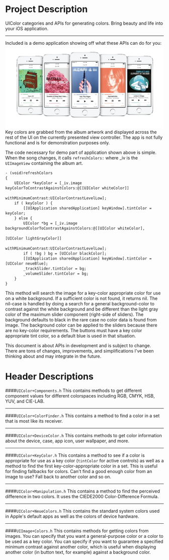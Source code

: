 Project Description
=====

UIColor categories and APIs for generating colors. Bring beauty and life into your iOS application.

---

Included is a demo application showing off what these APIs can do for you:
![Demo application using these APIs](Screenshots/display.jpg "Demo application using these APIs")
Key colors are grabbed from the album artwork and displayed across the rest of the UI on the currently presented view controller. The app is not fully functional and is for demonstration purposes only.

The code necessary for demo part of application shown above is simple. When the song changes, it calls `refreshColors:` where _iv is the `UIImageView` containing the album art.

	- (void)refreshColors
	{
		UIColor *keyColor = [_iv.image keyColorToContrastAgainstColors:@[[UIColor whiteColor]]
		                                           withMinimumContrast:UIColorContrastLevelLow];
		if ( keyColor ) {
			[[UIApplication sharedApplication] keyWindow].tintColor = keyColor;
		} else {
			UIColor *bg = [_iv.image backgroundColorToContrastAgainstColors:@[[UIColor whiteColor],
			                                                                  [UIColor lightGrayColor]]
			                                            withMinimumContrast:UIColorContrastLevelLow];
			if ( !bg ) bg = [UIColor blackColor];
			[[UIApplication sharedApplication] keyWindow].tintColor = [UIColor neueBlue];
			_trackSlider.tintColor = bg;
			_volumeSlider.tintColor = bg;
		}
	}

This method will search the image for a key-color appropriate color for use on a white background. If a sufficient color is not found, it returns nil. The nil-case is handled by doing a search for a general background-color to contrast against the white background and be different than the light gray color of the maximum slider component (right-side of sliders). The background defaults to black in the rare case no color data is found from image. The background color can be applied to the sliders because there are no key-color requirements. The buttons must have a key color appropriate tint color, so a default blue is used in that situation.


This document is about APIs in development and is subject to change. There are tons of changes, improvements, and simplifications I've been thinking about and may integrate in the future.


Header Descriptions
=====

####`UIColor+Components.h`
This contains methods to get different component values for different colorspaces including RGB, CMYK, HSB, YUV, and CIE-LAB.

---


####`UIColor+ColorFinder.h`
This contains a method to find a color in a set that is most like its receiver.

---


####`UIColor+DeviceColor.h`
This contains methods to get color information about the device, case, app icon, user wallpaper, and more.

---


####`UIColor+KeyColor.h`
This contains a method to see if a color is appropriate for use as a key color (`tintColor` for active controls) as well as a method to find the first key-color-appropriate color in a set. This is useful for finding fallbacks for colors. Can't find a good enough color from an image to use? Fall back to another color and so on.

---

####`UIColor+Manipulation.h`
This contains a method to find the perceived difference in two colors. It uses the CIEDE2000 Color-Difference Formula.

---

####`UIColor+NeueColors.h`
This contains the standard system colors used in Apple's default apps as well as the colors of device hardware.

---

####`UIImage+Colors.h`
This contains methods for getting colors from images. You can specify that you want a general-purpose color or a color to be used as a key color. You can specify if you want to guarantee a specified minimum contrast against another color, which is useful when displaying another color (in button text, for example) against a background color.
